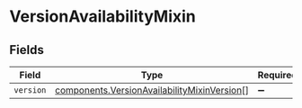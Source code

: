 # VersionAvailabilityMixin


## Fields

| Field                                                                                                      | Type                                                                                                       | Required                                                                                                   | Description                                                                                                |
| ---------------------------------------------------------------------------------------------------------- | ---------------------------------------------------------------------------------------------------------- | ---------------------------------------------------------------------------------------------------------- | ---------------------------------------------------------------------------------------------------------- |
| `version`                                                                                                  | [components.VersionAvailabilityMixinVersion](../../models/components/versionavailabilitymixinversion.md)[] | :heavy_minus_sign:                                                                                         | N/A                                                                                                        |